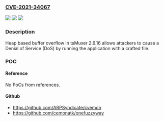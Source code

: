 ### [CVE-2021-34067](https://cve.mitre.org/cgi-bin/cvename.cgi?name=CVE-2021-34067)
![](https://img.shields.io/static/v1?label=Product&message=n%2Fa&color=blue)
![](https://img.shields.io/static/v1?label=Version&message=n%2Fa&color=blue)
![](https://img.shields.io/static/v1?label=Vulnerability&message=n%2Fa&color=brighgreen)

### Description

Heap based buffer overflow in tsMuxer 2.6.16 allows attackers to cause a Denial of Service (DoS) by running the application with a crafted file.

### POC

#### Reference
No PoCs from references.

#### Github
- https://github.com/ARPSyndicate/cvemon
- https://github.com/cemonatk/onefuzzyway

